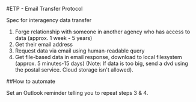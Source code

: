 #ETP - Email Transfer Protocol

Spec for interagency data transfer

1. Forge relationship with someone in another agency who has access to data (approx. 1 week - 5 years)
2. Get their email address
3. Request data via email using human-readable query  
4. Get file-based data in email response, download to local filesystem (approx. 5 minutes-15 days) (Note: If data is too big, send a dvd using the postal service. Cloud storage isn't allowed). 

##How to automate

Set an Outlook reminder telling you to repeat steps 3 & 4.
